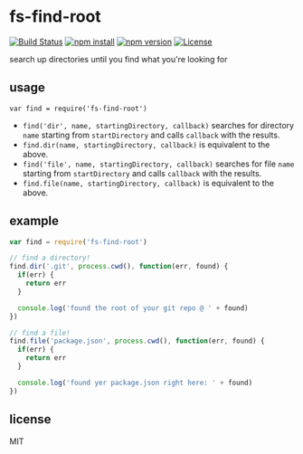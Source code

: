 # fs-find-root

[![Build Status](https://img.shields.io/travis/jarofghosts/fs-find-root.svg?style=flat-square)](https://travis-ci.org/jarofghosts/fs-find-root)
[![npm install](https://img.shields.io/npm/dm/fs-find-root.svg?style=flat-square)](https://www.npmjs.org/package/fs-find-root)
[![npm version](https://img.shields.io/npm/v/fs-find-root.svg?style=flat-square)](https://www.npmjs.org/package/fs-find-root)
[![License](https://img.shields.io/npm/l/fs-find-root.svg?style=flat-square)](https://github.com/jarofghosts/fs-find-root/blob/master/LICENSE)

search up directories until you find what you're looking for

## usage

`var find = require('fs-find-root')`

* `find('dir', name, startingDirectory, callback)` searches for directory
  `name` starting from `startDirectory` and calls `callback` with the results.
* `find.dir(name, startingDirectory, callback)` is equivalent to the above.
* `find('file', name, startingDirectory, callback)` searches for file `name`
  starting from `startDirectory` and calls `callback` with the results.
* `find.file(name, startingDirectory, callback)` is equivalent to the above.

## example

```js
var find = require('fs-find-root')

// find a directory!
find.dir('.git', process.cwd(), function(err, found) {
  if(err) {
    return err
  }

  console.log('found the root of your git repo @ ' + found)
})

// find a file!
find.file('package.json', process.cwd(), function(err, found) {
  if(err) {
    return err
  }

  console.log('found yer package.json right here: ' + found)
})
```

## license

MIT
